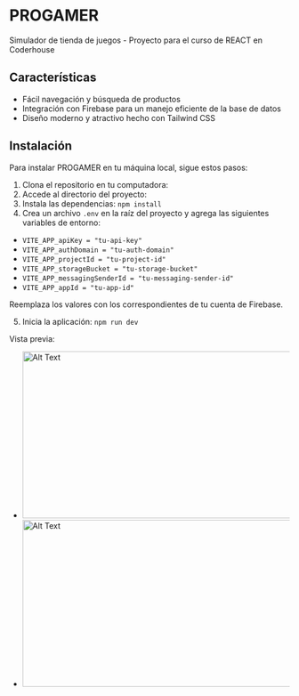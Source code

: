 # PROGAMER
Simulador de tienda de juegos - Proyecto para el curso de REACT en Coderhouse
 
## Características

- Fácil navegación y búsqueda de productos
- Integración con Firebase para un manejo eficiente de la base de datos
- Diseño moderno y atractivo hecho con Tailwind CSS

## Instalación

Para instalar PROGAMER en tu máquina local, sigue estos pasos:

1. Clona el repositorio en tu computadora:
2. Accede al directorio del proyecto:
3. Instala las dependencias: `npm install`
4. Crea un archivo `.env` en la raíz del proyecto y agrega las siguientes variables de entorno:

- `VITE_APP_apiKey = "tu-api-key"`
- `VITE_APP_authDomain = "tu-auth-domain"`
- `VITE_APP_projectId = "tu-project-id"`
- `VITE_APP_storageBucket = "tu-storage-bucket"`
- `VITE_APP_messagingSenderId = "tu-messaging-sender-id"`
- `VITE_APP_appId = "tu-app-id"`

Reemplaza los valores con los correspondientes de tu cuenta de Firebase.

5. Inicia la aplicación:
`npm run dev`


Vista previa:
- <img src="https://user-images.githubusercontent.com/69114833/231023264-d7f0f5df-d337-4bdf-813a-e3fdd258d2d1.png" alt="Alt Text" width="600" height="300">
- <img src="https://user-images.githubusercontent.com/69114833/231023423-bf362f06-53b1-4548-b7f9-7fc0294a269c.png" alt="Alt Text" width="600" height="300">
